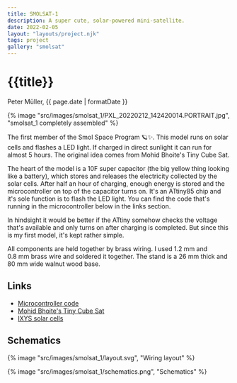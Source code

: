 ```yaml
---
title: SMOLSAT-1
description: A super cute, solar-powered mini-satellite.
date: 2022-02-05
layout: "layouts/project.njk"
tags: project
gallery: "smolsat"
---
```


<h1>{{title}}</h1>

<p>Peter Müller, {{ page.date | formatDate }}</p>

{% image "src/images/smolsat_1/PXL_20220212_142420014.PORTRAIT.jpg", "smolsat_1 completely assembled" %}

The first member of the Smol Space Program 🪐✨. This model runs on solar cells and flashes a LED light. If charged in direct sunlight it can run for almost 5&nbsp;hours. The original idea comes from Mohid Bhoite's Tiny Cube Sat.

The heart of the model is a 10F super capacitor (the big yellow thing looking like a battery), which stores and releases the electricity collected by the solar cells. After half an hour of charging, enough energy is stored and the microcontroller on top of the capacitor turns on. It's an ATtiny85 chip and it's sole function is to flash the LED light. You can find the code that's running in the microcontroller below in the links section.

In hindsight it would be better if the ATtiny somehow checks the voltage that's available and only turns on after charging is completed. But since this is my first model, it's kept rather simple.

All components are held together by brass wiring. I used 1.2&nbsp;mm and 0.8&nbsp;mm brass wire and soldered it together. The stand is a 26&nbsp;mm thick and 80&nbsp;mm wide walnut wood base.

## Links

- [Microcontroller code][3]
- [Mohid Bhoite's Tiny Cube Sat][1]
- [IXYS solar cells][2]

## Schematics

{% image "src/images/smolsat_1/layout.svg", "Wiring layout" %}

{% image "src/images/smolsat_1/schematics.png", "Schematics" %}

[1]: https://www.bhoite.com/sculptures/tiny-cube-sat/
[2]: https://www.digikey.de/en/products/detail/anysolar-ltd/SM111K06L/9990436
[3]: https://gist.github.com/petermllrr/0dab23f958eaba381c769f051721ce3e